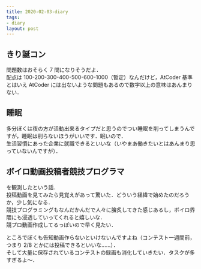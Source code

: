 ```yaml
---
title: 2020-02-03-diary
tags:
- diary
layout: post
---
```


## きり誕コン
問題数はおそらく 7 問になりそうだよ．<br>
配点は 100-200-300-400-500-600-1000（暫定）なんだけど，AtCoder 基準とはいえ AtCoder には出ないような問題もあるので数字以上の意味はあんまりない．<br>

## 睡眠
多分ぼくは夜の方が活動出来るタイプだと思うのでつい睡眠を削ってしまうんですが，睡眠は削らないほうがいいです．眠いので．<br>
生活習慣にあった企業に就職できるといいな（いやまあ働きたいとはあんまり思っていないんですが）．

## ボイロ動画投稿者競技プログラマ
を観測したという話．<br>
投稿動画を見てみたら見覚えがあって驚いた．どういう経緯で始めたのだろうか，少し気になる．<br>
競技プログラミングもなんだかんだで人々に膾炙してきた感じあるし，ボイロ界隈にも浸透していってくれると嬉しいな．<br>
競プロ動画作成してるっぽいので早く見たい．<br>

ところでぼくも告知動画作らないといけないんですよね（コンテスト一週間前，つまり 2/8 とかには投稿できるといいな......）．<br>
そして大量に保存されているコンテストの録画も消化していきたい．タスクが多すぎるよ〜．